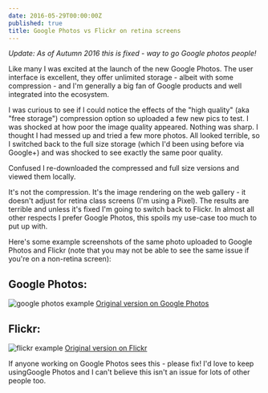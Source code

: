 ```yaml
---
date: 2016-05-29T00:00:00Z
published: true
title: Google Photos vs Flickr on retina screens
---
```


_Update: As of Autumn 2016 this is fixed - way to go Google photos people!_

Like many I was excited at the launch of the new Google Photos. The user interface is excellent, they offer unlimited storage - albeit with some compression - and I'm generally a big fan of Google products and well integrated into the ecosystem.

I was curious to see if I could notice the effects of the "high quality" (aka "free storage") compression option so uploaded a few new pics to test. I was shocked at how poor the image quality appeared. Nothing was sharp. I thought I had messed up and tried a few more photos. All looked terrible, so I switched back to the full size storage (which I'd been using before via Google+) and was shocked to see exactly the same poor quality.

Confused I re-downloaded the compressed and full size versions and viewed them locally. 

It's not the compression. It's the image rendering on the web gallery - it doesn't adjust for retina class screens (I'm using a Pixel). The results are terrible and unless it's fixed I'm going to switch back to Flickr. In almost all other respects I prefer Google Photos, this spoils my use-case too much to put up with.

Here's some example screenshots of the same photo uploaded to Google Photos and Flickr (note that you may not be able to see the same issue if you're on a non-retina screen):

## Google Photos:
![google photos example](/img/building-google-photos.jpg)
[Original version on Google Photos](https://goo.gl/photos/xdBYqbJnpD8xMi6P7)

## Flickr:
![flickr example](/img/building-yahoo.jpg)
[Original version on Flickr](https://www.flickr.com/gp/jamiecollinson/w5180Z)

If anyone working on Google Photos sees this - please fix! I'd love to keep usingGoogle Photos and I can't believe this isn't an issue for lots of other people too.
